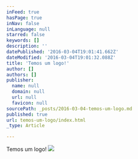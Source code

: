 ```yaml
---
inFeed: true
hasPage: true
inNav: false
inLanguage: null
starred: false
keywords: []
description: ''
datePublished: '2016-03-04T19:01:41.662Z'
dateModified: '2016-03-04T19:01:32.088Z'
title: 'Temos um logo!'
author: []
authors: []
publisher:
  name: null
  domain: null
  url: null
  favicon: null
sourcePath: _posts/2016-03-04-temos-um-logo.md
published: true
url: temos-um-logo/index.html
_type: Article

---
```

Temos um logo!
![](https://the-grid-user-content.s3-us-west-2.amazonaws.com/56d6ec6f-0fbc-4e19-8794-d2778983a1c1.jpg)